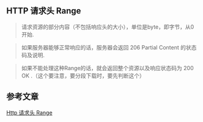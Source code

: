 ## HTTP 请求头 Range

> 请求资源的部分内容（不包括响应头的大小），单位是byte，即字节，从0开始.
  
>  如果服务器能够正常响应的话，服务器会返回 206 Partial Content 的状态码及说明.
  
>  如果不能处理这种Range的话，就会返回整个资源以及响应状态码为 200 OK .（这个要注意，要分段下载时，要先判断这个）

## 参考文章
[Http 请求头 Range](https://www.cnblogs.com/1995hxt/p/5692050.html)